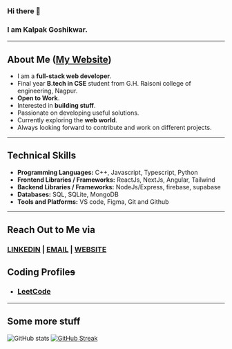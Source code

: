 ### Hi there 👋
### I am Kalpak Goshikwar.
------

## About Me ([My Website](https://kalpak-goshikwar.vercel.app/))
 - I am a __full-stack web developer__.
 - Final year __B.tech in CSE__ student from G.H. Raisoni college of engineering, Nagpur.
 - __Open to Work__.
 - Interested in __building stuff__.
 - Passionate on developing useful solutions.
 - Currently exploring the __web world__.
 - Always looking forward to contribute and work on different projects.
------

## Technical Skills
 - __Programming Languages:__ C++, Javascript, Typescript, Python
 - __Frontend Libraries / Frameworks:__ ReactJs, NextJs, Angular, Tailwind
 - __Backend Libraries / Frameworks:__ NodeJs/Express, firebase, supabase
 - __Databases:__ SQL, SQLite, MongoDB
 - __Tools and Platforms:__ VS code, Figma, Git and Github
------

## Reach Out to Me via
### [LINKEDIN](https://www.linkedin.com/in/kalpakgoshikwar/) &#124; [EMAIL](mailto:kalpakgoshikwar123@gmail.com) &#124; [WEBSITE](https://kalpak-goshikwar.vercel.app/contact-me)

## Coding Profile~~s~~
 - ### [LeetCode](https://leetcode.com/u/goshikwarkalpak/)
------

## Some more stuff
     
  ![GitHub stats](https://github-readme-stats.vercel.app/api?username=Kalpak43&show_icons=true&theme=tokyonight)  [![GitHub Streak](https://github-readme-streak-stats.herokuapp.com?user=Kalpak43&theme=blueberry&date_format=M%20j%5B%2C%20Y%5D)](https://git.io/streak-stats)



